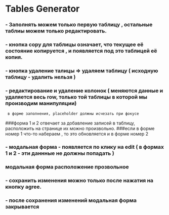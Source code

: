 # Tables Generator

### - Заполнять можем только первую таблицу , остальные таблиы можем только редактировать. 
### - кнопка copy для таблицы означает, что текущее её состояние копируется , и появляется под это таблицей её копия. 
### - кнопка удаление талицы => удаляем таблицу ( исходную таблицу - удалить нельзя ) 
### - редактирование и удаление колонок ( меняются данные и удаляется весь row, только той таблицы в которой мы производим манипуляции)
```shell
 в форме заполнения, placeholder должны исчезать при фокусе 
```

###форма 1 и 2 отвечает за добавление записей в таблицу, расположить на странице их можно произвольно.
###если в форме номер 1 что-то набераем , то это обновляется и в форме номер 2
### - модальная форма - появляется по клику на edit ( в формах 1 и 2 - эти даннные не должны попадать )
### модальная форма расположение прозвольное
### - сохранить изменения можно только после нажатия на кнопку agree.
### - после сохранения изменений модальная форма закрывается
